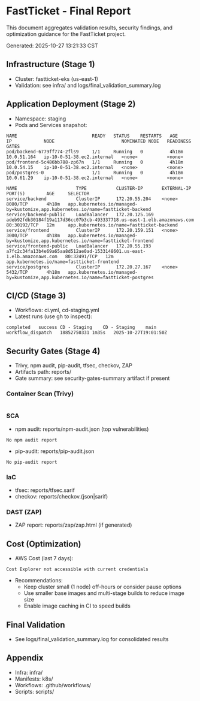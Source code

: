 # FastTicket - Final Report

This document aggregates validation results, security findings, and optimization guidance for the FastTicket project.

Generated: 2025-10-27 13:21:33 CST

## Infrastructure (Stage 1)
- Cluster: fastticket-eks (us-east-1)
- Validation: see infra/ and logs/final_validation_summary.log

## Application Deployment (Stage 2)
- Namespace: staging
- Pods and Services snapshot:
```
NAME                            READY   STATUS    RESTARTS   AGE     IP            NODE                         NOMINATED NODE   READINESS GATES
pod/backend-6779ff774-2fls9     1/1     Running   0          4h18m   10.0.51.164   ip-10-0-51-38.ec2.internal   <none>           <none>
pod/frontend-5c486bb788-zp67n   1/1     Running   0          4h18m   10.0.54.15    ip-10-0-51-38.ec2.internal   <none>           <none>
pod/postgres-0                  1/1     Running   0          4h18m   10.0.61.29    ip-10-0-51-38.ec2.internal   <none>           <none>

NAME                      TYPE           CLUSTER-IP       EXTERNAL-IP                                                               PORT(S)        AGE     SELECTOR
service/backend           ClusterIP      172.20.55.204    <none>                                                                    8080/TCP       4h18m   app.kubernetes.io/managed-by=kustomize,app.kubernetes.io/name=fastticket-backend
service/backend-public    LoadBalancer   172.20.125.169   adeb92fdb30184f19a117d36cc07b3cb-493337718.us-east-1.elb.amazonaws.com    80:30192/TCP   12m     app.kubernetes.io/name=fastticket-backend
service/frontend          ClusterIP      172.20.159.151   <none>                                                                    3000/TCP       4h18m   app.kubernetes.io/managed-by=kustomize,app.kubernetes.io/name=fastticket-frontend
service/frontend-public   LoadBalancer   172.20.55.193    a7fc2c34fa13b4e69a65aa8d512ae0ad-1533148601.us-east-1.elb.amazonaws.com   80:32491/TCP   12m     app.kubernetes.io/name=fastticket-frontend
service/postgres          ClusterIP      172.20.27.167    <none>                                                                    5432/TCP       4h18m   app.kubernetes.io/managed-by=kustomize,app.kubernetes.io/name=fastticket-postgres
```

## CI/CD (Stage 3)
- Workflows: ci.yml, cd-staging.yml
- Latest runs (use gh to inspect):
```
completed	success	CD - Staging	CD - Staging	main	workflow_dispatch	18852750331	1m35s	2025-10-27T19:01:50Z
```

## Security Gates (Stage 4)
- Trivy, npm audit, pip-audit, tfsec, checkov, ZAP
- Artifacts path: reports/
- Gate summary: see security-gates-summary artifact if present

### Container Scan (Trivy)
```
```

### SCA
- npm audit: reports/npm-audit.json (top vulnerabilities)
```
No npm audit report
```
- pip-audit: reports/pip-audit.json
```
No pip-audit report
```

### IaC
- tfsec: reports/tfsec.sarif
- checkov: reports/checkov.(json|sarif)

### DAST (ZAP)
- ZAP report: reports/zap/zap.html (if generated)

## Cost (Optimization)
- AWS Cost (last 7 days):
```
Cost Explorer not accessible with current credentials
```
- Recommendations:
  - Keep cluster small (1 node) off-hours or consider pause options
  - Use smaller base images and multi-stage builds to reduce image size
  - Enable image caching in CI to speed builds

## Final Validation
- See logs/final_validation_summary.log for consolidated results

## Appendix
- Infra: infra/
- Manifests: k8s/
- Workflows: .github/workflows/
- Scripts: scripts/
